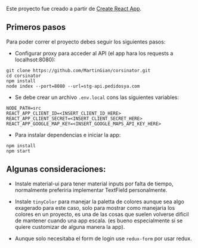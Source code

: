 Este proyecto fue creado a partir de [Create React App](https://github.com/facebook/create-react-app).

## Primeros pasos
Para poder correr el proyecto debes seguir los siguientes pasos:

- Configurar proxy para acceder al API (el app hara los requests a localhsot:8080):

```
git clone https://github.com/MartinGian/corsinator.git
cd corsinator
npm install
node index --port=8080 --url=stg-api.pedidosya.com
```

- Se debe crear un archivo `.env.local` cons las siguientes variables:
```
NODE_PATH=src
REACT_APP_CLIENT_ID=<INSERT_CLIENT_ID_HERE>
REACT_APP_CLIENT_SECRET=<INSERT_CLIENT_SECRET_HERE>
REACT_APP_GOOGLE_MAP_KEY=<INSERT_GOOGLE_MAPS_API_KEY_HERE>

```

- Para instalar dependencias e iniciar la app:
```
npm install
npm start
```


## Algunas consideraciones:
- Instale material-ui para tener material inputs por falta de tiempo, normalmente preferiria implementar TextField personalmente.

- Instale `tinyColor` para manejar la paletta de colores aunque sea algo exagerado para este caso, solo para mostrar como manejaria los colores en un proyecto, es una de las cosas que suelen volverse dificil de mantener cuando una app escala. (es bueno especialmente si se quiere customizar de alguna manera la app).

- Aunque solo necesitaba el form de login use `redux-form` por usar redux.
